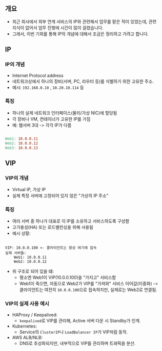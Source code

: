 ## 개요

- 최근 회사에서 외부 연계 서비스의 IP와 관련해서 업무를 맡은 적이 있었는데, 관련 지식이 없어서 업무 진행에 시간이 많이 걸렸습니다.
- 그래서, 이번 기회를 통해 IP의 개념에 대해서 조금은 정리하고 가려고 합니다.

## IP

### IP의 개념

- Internet Protocol address
- 네트워크상에서 하나의 장비(서버, PC, 라우터 등)를 식별하기 위한 고유한 주소.
- 예시: `192.168.0.10` , `10.20.10.114` 등

### 특징

- 하나의 실제 네트워크 인터페이스(물리/가상 NIC)에 할당됨
- 각 장비나 VM, 컨테이너가 고유한 IP를 가짐
- 예: 웹서버 3대 -> 각각 IP가 다름
```makefile

Web1: 10.0.0.11
Web2: 10.0.0.12
Web3: 10.0.0.13
```

## VIP

### VIP의 개념

- Virtual IP, 가상 IP
- 실제 특정 서버에 고정되어 있지 않은 "가상의 IP 주소"

### 특징

- 여러 서버 중 하나가 대표로 이 IP를 소유하고 서비스하도록 구성함
- 고가용성(HA) 또는 로드밸런싱을 위해 사용됨
- 예시 상황:

```

VIP: 10.0.0.100 <- 클라이언트는 항상 여기에 접속
실제 서버들:
    Web1: 10.0.0.11
    Web2: 10.0.0.12

```

- 위 구조로 되어 있을 떄:
    - 평소엔 Web1이 VIP(10.0.0.100)을 "가지고" 서비스함
    - Web1이 죽으면, 자동으로 Web2가 VIP를 "가져와" 서비스 이어감(이중화)
        -> 클라이언트는 여전히 `10.0.0.100`으로 접속하지만, 실제로는 Web2로 연결됨.

### VIP의 실제 사용 예시

- HAProxy / Keepalived:
    - `keepalived`로 VIP를 관리해, Active 서버 다운 시 Standby가 인계.
- Kubernetes:
    - Service의 `ClusterIP`나 `LoadBalancer IP`가 VIP처럼 동작.
- AWS ALB/NLB:
    - DNS로 추상화되지만, 내부적으로 VIP를 관리하며 트래픽을 분산.
